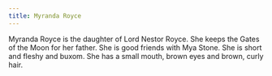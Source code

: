 ```yaml
---
title: Myranda Royce
---
```


Myranda Royce is the daughter of Lord Nestor Royce. She keeps the Gates of the Moon for her father. She is good friends with Mya Stone. She is short and fleshy and buxom. She has a small mouth, brown eyes and brown, curly hair.


